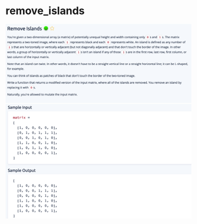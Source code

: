 # remove_islands

![alt text](https://github.com/owuor91/remove_islands/blob/main/prompt.png?raw=true)
![alt text](https://github.com/owuor91/remove_islands/blob/main/io.png?raw=true)
